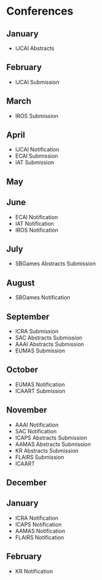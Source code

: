 # Conferences

## January
- IJCAI Abstracts

## February
- IJCAI Submission

## March
- IROS Submission

## April
- IJCAI Notification
- ECAI Submission
- IAT Submission

## May

## June
- ECAI Notification
- IAT Notification
- IROS Notification

## July
- SBGames Abstracts Submission

## August
- SBGames Notification

## September
- ICRA Submission
- SAC Abstracts Submission
- AAAI Abstracts Submission
- EUMAS Submission

## October
- EUMAS Notification
- ICAART Submission

## November
- AAAI Notification
- SAC Notification
- ICAPS Abstracts Submission
- AAMAS Abstracts Submission
- KR Abstracts Submission
- FLAIRS Submission
- ICAART

## December

## January
- ICRA Notification
- ICAPS Notification
- AAMAS Notification
- FLAIRS Notification

## February
- KR Notification